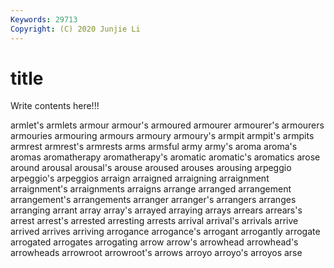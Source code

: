 ```yaml
---
Keywords: 29713
Copyright: (C) 2020 Junjie Li
---
```


# title

Write contents here!!!

armlet's 
armlets 
armour 
armour's 
armoured 
armourer 
armourer's
armourers 
armouries 
armouring 
armours 
armoury 
armoury's 
armpit 
armpit's 
armpits 
armrest
armrest's 
armrests 
arms 
armsful 
army 
army's 
aroma 
aroma's 
aromas 
aromatherapy
aromatherapy's 
aromatic 
aromatic's 
aromatics 
arose 
around 
arousal 
arousal's 
arouse 
aroused
arouses 
arousing 
arpeggio 
arpeggio's 
arpeggios 
arraign 
arraigned 
arraigning 
arraignment 
arraignment's
arraignments 
arraigns 
arrange 
arranged 
arrangement 
arrangement's 
arrangements 
arranger 
arranger's 
arrangers
arranges 
arranging 
arrant 
array 
array's 
arrayed 
arraying 
arrays 
arrears 
arrears's
arrest 
arrest's 
arrested 
arresting 
arrests 
arrival 
arrival's 
arrivals 
arrive 
arrived
arrives 
arriving 
arrogance 
arrogance's 
arrogant 
arrogantly 
arrogate 
arrogated 
arrogates 
arrogating
arrow 
arrow's 
arrowhead 
arrowhead's 
arrowheads 
arrowroot 
arrowroot's 
arrows 
arroyo 
arroyo's
arroyos 
arse 
